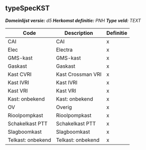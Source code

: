 ﻿## typeSpecKST

*__Domeinlijst versie:__ d5*
*__Herkomst definitie:__ PNH*
*__Type veld:__ TEXT*

|__Code__ |__Description__ |__Definitie__	|
|	---	|	---	|   ---	| 
| CAI | CAI | x |
| Elec | Electra | x |
| GMS-kast | GMS-kast | x |
| Gaskast | Gaskast | x |
| Kast CVRI | Kast Crossman VRI | x |
| Kast IVRI | Kast IVRI | x |
| Kast VRI | Kast VRI | x |
| Kast: onbekend | Kast: onbekend | x |
| OV | Overig | x |
| Rioolpompkast | Rioolpompkast | x |
| Schakelkast PTT | Schakelkast PTT | x |
| Slagboomkast | Slagboomkast | x |
| Telkast: onbekend | Telkast: onbekend | x |
